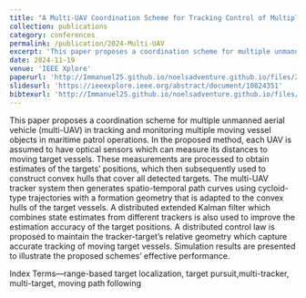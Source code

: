 ```yaml
---
title: "A Multi-UAV Coordination Scheme for Tracking Control of Multiple Moving Target Objects"
collection: publications
category: conferences
permalink: /publication/2024-Multi-UAV
excerpt: 'This paper proposes a coordination scheme for multiple unmanned aerial vehicle (multi-UAV) in tracking and monitoring multiple moving vessel objects in maritime patrol operations.'
date: 2024-11-19
venue: 'IEEE Xplore'
paperurl: 'http://Immanuel25.github.io/noelsadventure.github.io/files/2024-Multi-UAV.pdf'
slidesurl: 'https://ieeexplore.ieee.org/abstract/document/10824351'
bibtexurl: 'http://Immanuel25.github.io/noelsadventure.github.io/files/2024-Multi-UAV.bib'
---
```

This paper proposes a coordination scheme for multiple unmanned aerial vehicle (multi-UAV) in tracking and monitoring multiple moving vessel objects in maritime patrol operations. In the proposed method, each UAV is assumed to have optical sensors which can measure its distances to moving target vessels. These measurements are processed to obtain estimates of the targets’ positions, which then subsequently used to construct convex hulls that cover all detected targets. The multi-UAV tracker system then generates spatio-temporal path curves using cycloid-type trajectories with a formation geometry that is adapted to the convex hulls of the target vessels. A distributed extended Kalman filter which combines state estimates from different trackers is also used to improve the estimation accuracy of the target positions. A distributed control law is proposed to maintain the tracker-target’s relative geometry which capture accurate tracking of moving target vessels. Simulation results are presented to illustrate the proposed schemes’ effective performance.

Index Terms—range-based target localization, target pursuit,multi-tracker, multi-target, moving path following